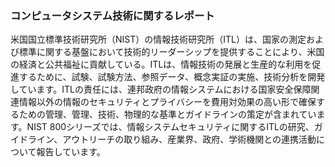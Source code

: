 ### コンピュータシステム技術に関するレポート

米国国立標準技術研究所（NIST）の情報技術研究所（ITL）は、国家の測定および標準に関する基盤において技術的リーダーシップを提供することにより、米国の経済と公共福祉に貢献している。ITLは、情報技術の発展と生産的な利用を促進するために、試験、試験方法、参照データ、概念実証の実施、技術分析を開発しています。ITLの責任には、連邦政府の情報システムにおける国家安全保障関連情報以外の情報のセキュリティとプライバシーを費用対効果の高い形で確保するための管理、管理、技術、物理的な基準とガイドラインの策定が含まれています。NIST 800シリーズでは、情報システムセキュリティに関するITLの研究、ガイドライン、アウトリーチの取り組み、産業界、政府、学術機関との連携活動について報告しています。